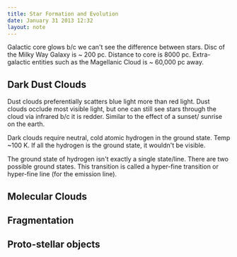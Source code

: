 ```yaml
---
title: Star Formation and Evolution
date: January 31 2013 12:32
layout: note
---
```


Galactic core glows b/c we can't see the difference between stars.  Disc of the
Milky Way Galaxy is ~ 200 pc.  Distance to core is 8000 pc.  Extra-galactic
entities such as the Magellanic Cloud is ~ 60,000 pc away.

## Dark Dust Clouds ##

Dust clouds preferentially scatters blue light more than red light.  Dust clouds
occlude most visible light, but one can still see stars through the cloud via
infrared b/c it is redder.  Similar to the effect of a sunset/ sunrise on the earth.

Dark clouds require neutral, cold atomic hydrogen in the ground state.
Temp ~100 K.  If all the hydrogen is the ground state, it wouldn't be visible.

The ground state of hydrogen isn't exactly a single state/line.  There are two
possible ground states.  This transition is called a hyper-fine transition or
hyper-fine line (for the emission line).



## Molecular Clouds ##


## Fragmentation ##


## Proto-stellar objects ##

